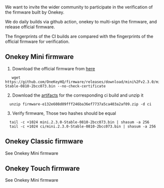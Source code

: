 We want to invite the wider community to participate in the verification of the firmware built by Onekey. 

We do daily builds via github action, onekey to multi-sign the firmware, and release official firmware.

The fingerprints of the CI builds are compared with the fingerprints of the official firmware for verification.

## Onekey Mini firmware 

1. Download the official firmware from [here](https://github.com/OneKeyHQ/firmware/releases)

```
   wget https://github.com/OneKeyHQ/firmware/releases/download/mini%2Fv2.3.0/mini.2.3.0-Stable-0810-2bcc073.bin --no-check-certificate
```

2. Download the [artifacts](https://github.com/OneKeyHQ/firmware/actions/runs/2829420581) for the corresponding ci build and unzip it

```
  unzip firmware-e132e608d09fff246ba36ef7737a5ca403a2af09.zip -d ci
```

3. Verify firmware, Those two hashes should be equal
```
  tail -c +1024 mini.2.3.0-Stable-0810-2bcc073.bin | shasum -a 256
  tail -c +1024 ci/mini.2.3.0-Stable-0810-2bcc073.bin | shasum -a 256
```

## Onekey Classic firmware 

See Onekey Mini firmware

## Onekey Touch firmware 

See Onekey Mini firmware
